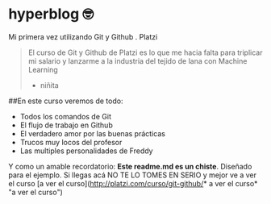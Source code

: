 # hyperblog 🤓
Mi primera vez utilizando Git y Github . Platzi 
> El curso de Git y Github de Platzi es lo que me hacia falta para triplicar mi salario y lanzarme a la industria del tejido de lana con Machine Learning 
> * niñita

##En este curso veremos de todo: 
* Todos los comandos de Git
* El flujo de trabajo en Github
* El verdadero amor por las buenas prácticas
* Trucos muy locos del profesor 
*  Las multiples personalidades de Freddy

Y como un amable recordatorio: **Este readme.md es un chiste**. Diseñado para el ejemplo. Si llegas acá NO TE LO TOMES EN SERIO y mejor ve a ver el curso [a ver el curso](http://platzi.com/curso/git-github/* a ver el curso* "a ver el curso")

